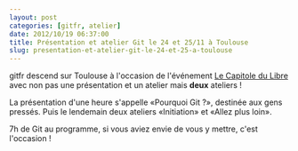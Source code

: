 ```yaml
---
layout: post
categories: [gitfr, atelier]
date: 2012/10/19 06:37:00
title: Présentation et atelier Git le 24 et 25/11 à Toulouse
slug: presentation-et-atelier-git-le-24-et-25-a-toulouse
---
```


gitfr descend sur Toulouse à l'occasion de l'événement [Le Capitole du
Libre](http://www.capitoledulibre.org/2012/) avec non pas une présentation et
un atelier mais **deux** ateliers !

La présentation d'une heure s'appelle «Pourquoi Git ?», destinée aux gens
pressés. Puis le lendemain deux ateliers «Initiation» et «Allez plus loin».

7h de Git au programme, si vous aviez envie de vous y mettre, c'est
l'occasion !
